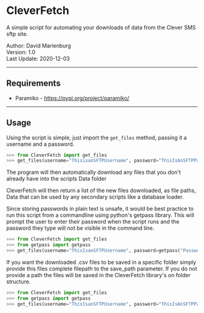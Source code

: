 # CleverFetch

A simple script for automating your downloads of data from the Clever SMS sftp site.

Author: David Marienburg  
Version: 1.0  
Last Update: 2020-12-03

***

## Requirements
* Paramiko - https://pypi.org/project/paramiko/

***

## Usage
Using the script is simple, just import the `get_files` method, passing it a username and a password.

```python
>>> from CleverFetch import get_files
>>> get_files(username="ThisisanSFTPUsername", password="ThisIsAnSFTPPassword")
```

The program will then automatically download any files that you don't already have into the scripts Data folder

CleverFetch will then return a list of the new files downloaded, as file paths, Data that can be used by any secondary scripts like a database loader.

Since storing passwords in plain text is unsafe, it would be best practice to run this script from a commandline using python's getpass library.  This will prompt the user to enter their password when the script runs and the password they type will not be visible in the command line.

```python
>>> from CleverFetch import get_files
>>> from getpass import getpass
>>> get_files(username="ThisIsanSFTPUsername", password=getpass("Password: "))
```

If you want the downloaded .csv files to be saved in a specific folder simply provide this files complete filepath to the save_path parameter.  If you do not provide a path the files will be saved in the CleverFetch library's on folder structure.

```python
>>> from CleverFetch import get_files
>>> from getpass import getpass
>>> get_files(username="ThisIsanSFTPUsername", password="ThisIsAnSFTPPassword", save_path=r"C:\\users\me\desktop")
```
